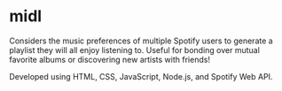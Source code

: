 # midl
Considers the music preferences of multiple Spotify users to generate a playlist they will all enjoy listening to. Useful for bonding over mutual favorite albums or discovering new artists with friends!

Developed using HTML, CSS, JavaScript, Node.js, and Spotify Web API.
